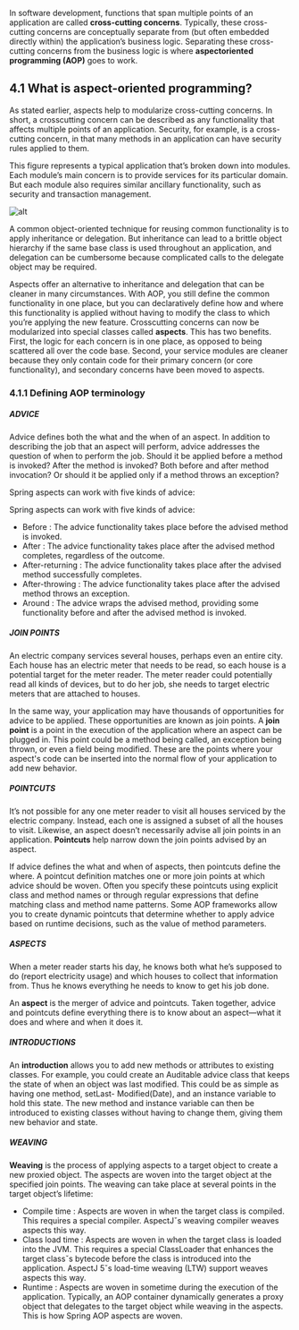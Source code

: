 In software development, functions that span multiple points of an application are called __cross-cutting concerns__. Typically, these cross-cutting concerns are conceptually separate from (but often embedded directly within) the application’s business logic. Separating these cross-cutting concerns from the business logic is where __aspectoriented programming (AOP)__ goes to work.

## 4.1 What is aspect-oriented programming?

As stated earlier, aspects help to modularize cross-cutting concerns. In short, a crosscutting concern can be described as any functionality that affects multiple points of an application. Security, for example, is a cross-cutting concern, in that many methods in an application can have security rules applied to them.

This figure represents a typical application that’s broken down into modules. Each module’s main concern is to provide services for its particular domain. But each module also requires similar ancillary functionality, such as security and transaction management.

![alt](http://images2015.cnblogs.com/blog/653056/201603/653056-20160303133717346-1855137261.png)

A common object-oriented technique for reusing common functionality is to apply inheritance or delegation. But inheritance can lead to a brittle object hierarchy if the same base class is used throughout an application, and delegation can be cumbersome because complicated calls to the delegate object may be required.

Aspects offer an alternative to inheritance and delegation that can be cleaner in many circumstances. With AOP, you still define the common functionality in one place, but you can declaratively define how and where this functionality is applied without having to modify the class to which you’re applying the new feature. Crosscutting concerns can now be modularized into special classes called __aspects__. This has two benefits. First, the logic for each concern is in one place, as opposed to being scattered all over the code base. Second, your service modules are cleaner because they only contain code for their primary concern (or core functionality), and secondary concerns have been moved to aspects.

### 4.1.1 Defining AOP terminology

##### ADVICE

Advice defines both the what and the when of an aspect. In addition to describing the job that an aspect will perform, advice addresses the question of when to perform the job. Should it be applied before a method is invoked? After the method is invoked? Both before and after method invocation? Or should it be applied only if a method throws an exception?

Spring aspects can work with five kinds of advice:

Spring aspects can work with five kinds of advice: 

* Before : The advice functionality takes place before the advised method is invoked. 
* After : The advice functionality takes place after the advised method completes, regardless of the outcome. 
* After-returning : The advice functionality takes place after the advised method successfully completes. 
* After-throwing : The advice functionality takes place after the advised method throws an exception. 
* Around : The advice wraps the advised method, providing some functionality before and after the advised method is invoked.

##### JOIN POINTS

An electric company services several houses, perhaps even an entire city. Each house has an electric meter that needs to be read, so each house is a potential target for the meter reader. The meter reader could potentially read all kinds of devices, but to do her job, she needs to target electric meters that are attached to houses.

In the same way, your application may have thousands of opportunities for advice to be applied. These opportunities are known as join points. A __join point__ is a point in the execution of the application where an aspect can be plugged in. This point could be a method being called, an exception being thrown, or even a field being modified. These are the points where your aspect's code can be inserted into the normal flow of your application to add new behavior.

##### POINTCUTS

It’s not possible for any one meter reader to visit all houses serviced by the electric company. Instead, each one is assigned a subset of all the houses to visit. Likewise, an aspect doesn’t necessarily advise all join points in an application. __Pointcuts__ help narrow down the join points advised by an aspect.

If advice defines the what and when of aspects, then pointcuts define the where. A pointcut definition matches one or more join points at which advice should be woven. Often you specify these pointcuts using explicit class and method names or through regular expressions that define matching class and method name patterns. Some AOP frameworks allow you to create dynamic pointcuts that determine whether to apply advice based on runtime decisions, such as the value of method parameters.

##### ASPECTS

When a meter reader starts his day, he knows both what he’s supposed to do (report electricity usage) and which houses to collect that information from. Thus he knows everything he needs to know to get his job done.

An __aspect__ is the merger of advice and pointcuts. Taken together, advice and pointcuts define everything there is to know about an aspect—what it does and where and when it does it.

##### INTRODUCTIONS

An __introduction__ allows you to add new methods or attributes to existing classes. For example, you could create an Auditable advice class that keeps the state of when an object was last modified. This could be as simple as having one method, setLast- Modified(Date), and an instance variable to hold this state. The new method and instance variable can then be introduced to existing classes without having to change them, giving them new behavior and state.

##### WEAVING

__Weaving__ is the process of applying aspects to a target object to create a new proxied object. The aspects are woven into the target object at the specified join points. The weaving can take place at several points in the target object’s lifetime:

* Compile time : Aspects are woven in when the target class is compiled. This requires a special compiler. AspectJˇs weaving compiler weaves aspects this way.   
* Class load time : Aspects are woven in when the target class is loaded into the JVM. This requires a special ClassLoader that enhances the target classˇs bytecode before the class is introduced into the application. AspectJ 5ˇs load-time weaving (LTW) support weaves aspects this way.   
* Runtime : Aspects are woven in sometime during the execution of the application. Typically, an AOP container dynamically generates a proxy object that delegates to the target object while weaving in the aspects. This is how Spring AOP aspects are woven.  







